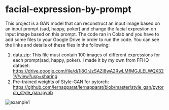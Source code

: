 # facial-expression-by-prompt
This project is a GAN model that can reconstruct an input image based on an input prompt (sad, happy, poker) and change the facial expresiion on input image based on this prompt.
The code ran in Colab and you have to add some files to your Google Drive in order to run the code. You can see the links and details of these files in the following:
1. data.zip: This file must contain 100 images of different expressions for each prompt(sad, happy, poker). I made it by my own from FFHQ dataset: https://drive.google.com/file/d/1i8OrJzSAZi8wA2RwLMfMGJLELWQX321V/view?usp=sharing
2. Pre-trained weights of Style-GAN for pytorch:  https://github.com/lernapparat/lernapparat/blob/master/style_gan/pytorch_style_gan.ipynb
   
![example1](https://github.com/kamyarMhd/facial-expression-by-prompt/assets/127598555/2cc74df1-e68b-45bc-8d4f-b6cdd14e28df)
